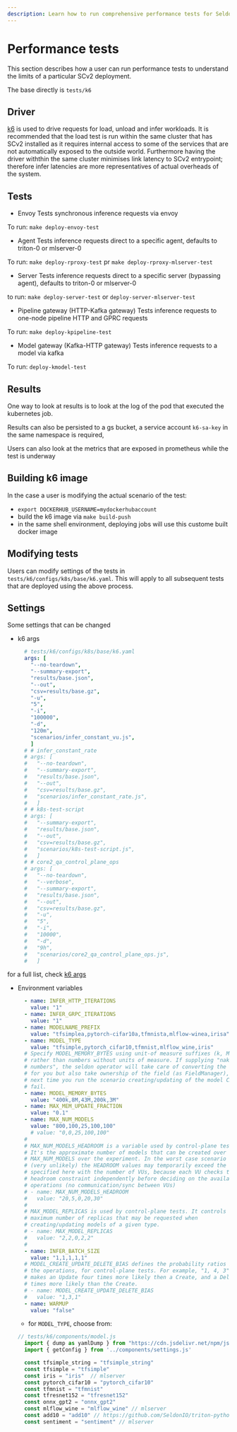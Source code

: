 ```yaml
---
description: Learn how to run comprehensive performance tests for Seldon Core 2 deployments using k6 load testing. This guide covers synchronous and asynchronous inference testing, pipeline performance benchmarking, server load testing, and best practices for measuring and optimizing ML model serving performance in production environments.
---
```


# Performance tests
This section describes how a user can run performance tests to understand the limits of a particular SCv2 deployment.

The base directly is `tests/k6`

## Driver
[k6](https://k6.io/) is used to drive requests for load, unload and infer workloads. It is recommended that the load
test is run within the same cluster that has SCv2 installed as it requires internal access to some of the services
that are not automatically exposed to the outside world. Furthermore having the driver withthin the same cluster
minimises link latency to SCv2 entrypoint; therefore infer latencies are more representatives of actual overheads of the system.

## Tests

* Envoy
Tests synchronous inference requests via envoy

To run: `make deploy-envoy-test`

* Agent
Tests inference requests direct to a specific agent, defaults to triton-0 or mlserver-0

To run: `make deploy-rproxy-test` pr `make deploy-rproxy-mlserver-test`

* Server
Tests inference requests direct to a specific server (bypassing agent), defaults to triton-0 or mlserver-0

to run: `make deploy-server-test` or `deploy-server-mlserver-test`

* Pipeline gateway (HTTP-Kafka gateway)
Tests inference requests to one-node pipeline HTTP and GPRC requests

To run: `make deploy-kpipeline-test`

* Model gateway (Kafka-HTTP gateway)
Tests inference requests to a model via kafka

To run: `deploy-kmodel-test`

## Results

One way to look at results is to look at the log of the pod that executed the kubernetes job.

Results can also be persisted to a gs bucket, a service account `k6-sa-key` in the same namespace is required,

Users can also look at the metrics that are exposed in prometheus while the test is underway

## Building k6 image

In the case a user is modifying the actual scenario of the test:

* `export DOCKERHUB_USERNAME=mydockerhubaccount`
* build the k6 image via `make build-push`
* in the same shell environment, deploying jobs will use this custome built docker image

## Modifying tests

Users can modify settings of the tests in `tests/k6/configs/k8s/base/k6.yaml`. This will apply to all subsequent tests that are deployed using the above process.

## Settings

Some settings that can be changed

* k6 args
  ```yaml
    # tests/k6/configs/k8s/base/k6.yaml
    args: [
      "--no-teardown",
      "--summary-export",
      "results/base.json",
      "--out",
      "csv=results/base.gz",
      "-u",
      "5",
      "-i",
      "100000",
      "-d",
      "120m",
      "scenarios/infer_constant_vu.js",
      ]
    # # infer_constant_rate
    # args: [
    #   "--no-teardown",
    #   "--summary-export",
    #   "results/base.json",
    #   "--out",
    #   "csv=results/base.gz",
    #   "scenarios/infer_constant_rate.js",
    #   ]
    # # k8s-test-script
    # args: [
    #   "--summary-export",
    #   "results/base.json",
    #   "--out",
    #   "csv=results/base.gz",
    #   "scenarios/k8s-test-script.js",
    #   ]
    # # core2_qa_control_plane_ops
    # args: [
    #   "--no-teardown",
    #   "--verbose",
    #   "--summary-export",
    #   "results/base.json",
    #   "--out",
    #   "csv=results/base.gz",
    #   "-u",
    #   "5",
    #   "-i",
    #   "10000",
    #   "-d",
    #   "9h",
    #   "scenarios/core2_qa_control_plane_ops.js",
    #   ]
   ```
for a full list, check [k6 args](https://k6.io/docs/using-k6/options/)
* Environment variables
  ```yaml
    - name: INFER_HTTP_ITERATIONS
      value: "1"
    - name: INFER_GRPC_ITERATIONS
      value: "1"
    - name: MODELNAME_PREFIX
      value: "tfsimplea,pytorch-cifar10a,tfmnista,mlflow-winea,irisa"
    - name: MODEL_TYPE
      value: "tfsimple,pytorch_cifar10,tfmnist,mlflow_wine,iris"
    # Specify MODEL_MEMORY_BYTES using unit-of measure suffixes (k, M, G, T)
    # rather than numbers without units of measure. If supplying "naked
    # numbers", the seldon operator will take care of converting the number
    # for you but also take ownership of the field (as FieldManager), so the
    # next time you run the scenario creating/updating of the model CR will
    # fail.
    - name: MODEL_MEMORY_BYTES
      value: "400k,8M,43M,200k,3M"
    - name: MAX_MEM_UPDATE_FRACTION
      value: "0.1"
    - name: MAX_NUM_MODELS
      value: "800,100,25,100,100"
      # value: "0,0,25,100,100"
    #
    # MAX_NUM_MODELS_HEADROOM is a variable used by control-plane tests.
    # It's the approximate number of models that can be created over
    # MAX_NUM_MODELS over the experiment. In the worst case scenario
    # (very unlikely) the HEADROOM values may temporarily exceed the ones
    # specified here with the number of VUs, because each VU checks the
    # headroom constraint independently before deciding on the available
    # operations (no communication/sync between VUs)
    # - name: MAX_NUM_MODELS_HEADROOM
    #   value: "20,5,0,20,30"
    #
    # MAX_MODEL_REPLICAS is used by control-plane tests. It controls the
    # maximum number of replicas that may be requested when
    # creating/updating models of a given type.
    # - name: MAX_MODEL_REPLICAS
    #   value: "2,2,0,2,2"
    #
    - name: INFER_BATCH_SIZE
      value: "1,1,1,1,1"
    # MODEL_CREATE_UPDATE_DELETE_BIAS defines the probability ratios between
    # the operations, for control-plane tests. For example, "1, 4, 3"
    # makes an Update four times more likely then a Create, and a Delete 3
    # times more likely than the Create.
    # - name: MODEL_CREATE_UPDATE_DELETE_BIAS
    #   value: "1,3,1"
    - name: WARMUP
      value: "false"
  ```
    * for `MODEL_TYPE`, choose from:
  ```js
  // tests/k6/components/model.js
    import { dump as yamlDump } from "https://cdn.jsdelivr.net/npm/js-yaml@4.1.0/dist/js-yaml.mjs";
    import { getConfig } from '../components/settings.js'

    const tfsimple_string = "tfsimple_string"
    const tfsimple = "tfsimple"
    const iris = "iris"  // mlserver
    const pytorch_cifar10 = "pytorch_cifar10"
    const tfmnist = "tfmnist"
    const tfresnet152 = "tfresnet152"
    const onnx_gpt2 = "onnx_gpt2"
    const mlflow_wine = "mlflow_wine" // mlserver
    const add10 = "add10" // https://github.com/SeldonIO/triton-python-examples/tree/master/add10
    const sentiment = "sentiment" // mlserver
  ```
